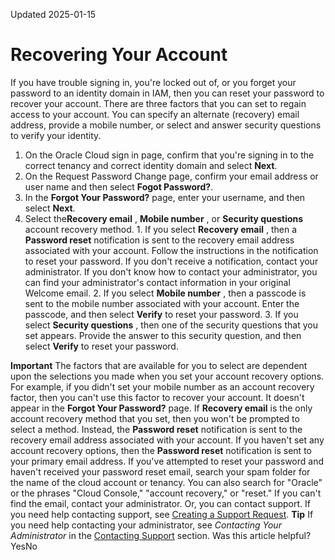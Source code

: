 Updated 2025-01-15
# Recovering Your Account
If you have trouble signing in, you're locked out of, or you forget your password to an identity domain in IAM, then you can reset your password to recover your account.
There are three factors that you can set to regain access to your account. You can specify an alternate (recovery) email address, provide a mobile number, or select and answer security questions to verify your identity.
  1. On the Oracle Cloud sign in page, confirm that you're signing in to the correct tenancy and correct identity domain and select **Next**.
  2. On the Request Password Change page, confirm your email address or user name and then select **Fogot Password?**.
  3. In the **Forgot Your Password?** page, enter your username, and then select **Next**.
  4. Select the**Recovery email** , **Mobile number** , or **Security questions** account recovery method.
    1. If you select **Recovery email** , then a **Password reset** notification is sent to the recovery email address associated with your account. Follow the instructions in the notification to reset your password. If you don't receive a notification, contact your administrator. If you don't know how to contact your administrator, you can find your administrator's contact information in your original Welcome email.
    2. If you select **Mobile number** , then a passcode is sent to the mobile number associated with your account. Enter the passcode, and then select **Verify** to reset your password.
    3. If you select **Security questions** , then one of the security questions that you set appears. Provide the answer to this security question, and then select **Verify** to reset your password.


**Important**
The factors that are available for you to select are dependent upon the selections you made when you set your account recovery options. For example, if you didn't set your mobile number as an account recovery factor, then you can't use this factor to recover your account. It doesn't appear in the **Forgot Your Password?** page.
If **Recovery email** is the only account recovery method that you set, then you won't be prompted to select a method. Instead, the **Password reset** notification is sent to the recovery email address associated with your account. 
If you haven't set any account recovery options, then the **Password reset** notification is sent to your primary email address. 
If you've attempted to reset your password and haven't received your password reset email, search your spam folder for the name of the cloud account or tenancy. You can also search for "Oracle" or the phrases "Cloud Console," "account recovery," or "reset."
If you can't find the email, contact your administrator. Or, you can contact support. If you need help contacting support, see [Creating a Support Request](https://docs.oracle.com/iaas/Content/GSG/support/create-incident.htm).
**Tip** If you need help contacting your administrator, see _Contacting Your Administrator_ in the [Contacting Support](https://docs.oracle.com/iaas/Content/GSG/Tasks/signinginIdentityDomain.htm#contacting_support) section.
Was this article helpful?
YesNo

